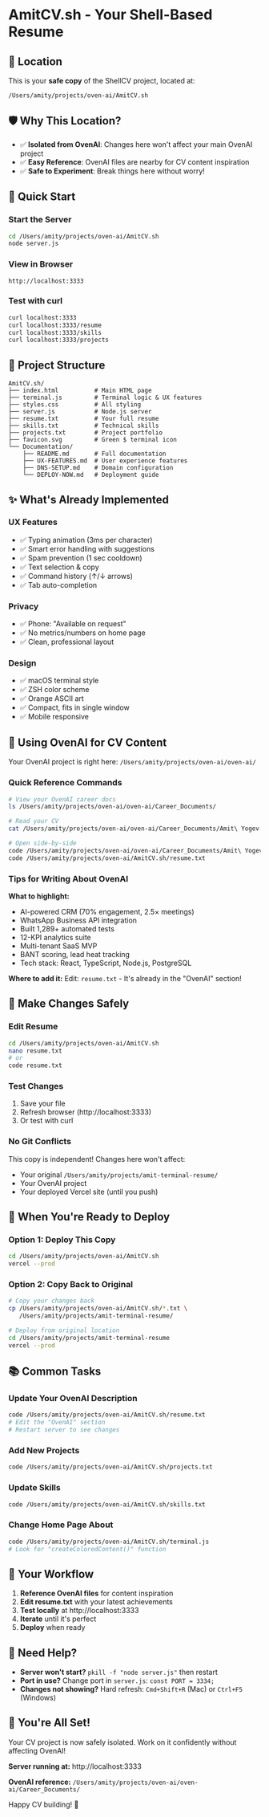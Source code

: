 # AmitCV.sh - Your Shell-Based Resume

## 📍 Location
This is your **safe copy** of the ShellCV project, located at:
```
/Users/amity/projects/oven-ai/AmitCV.sh
```

## 🛡️ Why This Location?

- ✅ **Isolated from OvenAI**: Changes here won't affect your main OvenAI project
- ✅ **Easy Reference**: OvenAI files are nearby for CV content inspiration
- ✅ **Safe to Experiment**: Break things here without worry!

## 🚀 Quick Start

### Start the Server
```bash
cd /Users/amity/projects/oven-ai/AmitCV.sh
node server.js
```

### View in Browser
```
http://localhost:3333
```

### Test with curl
```bash
curl localhost:3333
curl localhost:3333/resume
curl localhost:3333/skills
curl localhost:3333/projects
```

## 📁 Project Structure

```
AmitCV.sh/
├── index.html          # Main HTML page
├── terminal.js         # Terminal logic & UX features
├── styles.css          # All styling
├── server.js           # Node.js server
├── resume.txt          # Your full resume
├── skills.txt          # Technical skills
├── projects.txt        # Project portfolio
├── favicon.svg         # Green $ terminal icon
└── Documentation/
    ├── README.md       # Full documentation
    ├── UX-FEATURES.md  # User experience features
    ├── DNS-SETUP.md    # Domain configuration
    └── DEPLOY-NOW.md   # Deployment guide
```

## ✨ What's Already Implemented

### UX Features
- ✅ Typing animation (3ms per character)
- ✅ Smart error handling with suggestions
- ✅ Spam prevention (1 sec cooldown)
- ✅ Text selection & copy
- ✅ Command history (↑/↓ arrows)
- ✅ Tab auto-completion

### Privacy
- ✅ Phone: "Available on request"
- ✅ No metrics/numbers on home page
- ✅ Clean, professional layout

### Design
- ✅ macOS terminal style
- ✅ ZSH color scheme
- ✅ Orange ASCII art
- ✅ Compact, fits in single window
- ✅ Mobile responsive

## 📝 Using OvenAI for CV Content

Your OvenAI project is right here: `/Users/amity/projects/oven-ai/oven-ai/`

### Quick Reference Commands
```bash
# View your OvenAI career docs
ls /Users/amity/projects/oven-ai/oven-ai/Career_Documents/

# Read your CV
cat /Users/amity/projects/oven-ai/oven-ai/Career_Documents/Amit\ Yogev.txt

# Open side-by-side
code /Users/amity/projects/oven-ai/oven-ai/Career_Documents/Amit\ Yogev.txt
code /Users/amity/projects/oven-ai/AmitCV.sh/resume.txt
```

### Tips for Writing About OvenAI

**What to highlight:**
- AI-powered CRM (70% engagement, 2.5× meetings)
- WhatsApp Business API integration
- Built 1,289+ automated tests
- 12-KPI analytics suite
- Multi-tenant SaaS MVP
- BANT scoring, lead heat tracking
- Tech stack: React, TypeScript, Node.js, PostgreSQL

**Where to add it:**
Edit: `resume.txt` - It's already in the "OvenAI" section!

## 🔧 Make Changes Safely

### Edit Resume
```bash
cd /Users/amity/projects/oven-ai/AmitCV.sh
nano resume.txt
# or
code resume.txt
```

### Test Changes
1. Save your file
2. Refresh browser (http://localhost:3333)
3. Or test with curl

### No Git Conflicts
This copy is independent! Changes here won't affect:
- Your original `/Users/amity/projects/amit-terminal-resume/`
- Your OvenAI project
- Your deployed Vercel site (until you push)

## 🚀 When You're Ready to Deploy

### Option 1: Deploy This Copy
```bash
cd /Users/amity/projects/oven-ai/AmitCV.sh
vercel --prod
```

### Option 2: Copy Back to Original
```bash
# Copy your changes back
cp /Users/amity/projects/oven-ai/AmitCV.sh/*.txt \
   /Users/amity/projects/amit-terminal-resume/

# Deploy from original location
cd /Users/amity/projects/amit-terminal-resume
vercel --prod
```

## 📚 Common Tasks

### Update Your OvenAI Description
```bash
code /Users/amity/projects/oven-ai/AmitCV.sh/resume.txt
# Edit the "OvenAI" section
# Restart server to see changes
```

### Add New Projects
```bash
code /Users/amity/projects/oven-ai/AmitCV.sh/projects.txt
```

### Update Skills
```bash
code /Users/amity/projects/oven-ai/AmitCV.sh/skills.txt
```

### Change Home Page About
```bash
code /Users/amity/projects/oven-ai/AmitCV.sh/terminal.js
# Look for "createColoredContent()" function
```

## 🎯 Your Workflow

1. **Reference OvenAI files** for content inspiration
2. **Edit resume.txt** with your latest achievements
3. **Test locally** at http://localhost:3333
4. **Iterate** until it's perfect
5. **Deploy** when ready

## 🛟 Need Help?

- **Server won't start?** `pkill -f "node server.js"` then restart
- **Port in use?** Change port in `server.js`: `const PORT = 3334;`
- **Changes not showing?** Hard refresh: `Cmd+Shift+R` (Mac) or `Ctrl+F5` (Windows)

## 🎉 You're All Set!

Your CV project is now safely isolated. Work on it confidently without affecting OvenAI!

**Server running at:** http://localhost:3333

**OvenAI reference:** `/Users/amity/projects/oven-ai/oven-ai/Career_Documents/`

Happy CV building! 🚀

